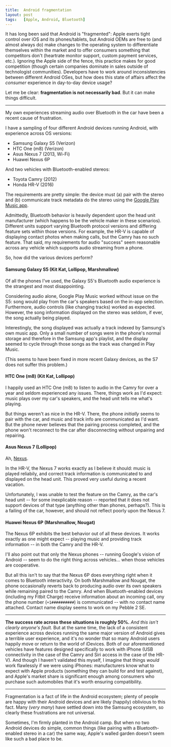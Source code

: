 ```yaml
---
title:  Android fragmentation
layout: post
tags:   [Apple, Android, Bluetooth]
---
```

It has long been said that Android is "fragmented": Apple exerts tight control over iOS and its
phones/tablets, but Android OEMs are free to (and almost always do) make changes to the operating
system to differentiate themselves within the market and to offer consumers something that
competitors don't (heartrate monitor support, custom payment services, etc.). Ignoring the Apple
side of the fence, this practice makes for good competition (though certain companies dominate in
sales outside of technologist communities). Developers have to work around inconsistencies between
different Android OSes, but how does this state of affairs affect the _consumer_ experience in
day-to-day device usage?

Let me be clear: **fragmentation is not necessarily bad**. But it can make things difficult.

---

My own experiences streaming audio over Bluetooth in the car have been a recent cause of
frustration.

I have a sampling of four different Android devices running Android, with experience across OS
versions:

- Samsung Galaxy S5 (Verizon)
- HTC One (m8) (Verizon)
- Asus Nexus 7 (2013, Wi-Fi)
- Huawei Nexus 6P

And two vehicles with Bluetooth-enabled stereos:

- Toyota Camry (2012)
- Honda HR-V (2016)

The requirements are pretty simple: the device must (a) pair with the stereo and (b) communicate
track metadata do the stereo using the [Google Play Music app][app].

Admittedly, Bluetooth behavior is heavily dependent upon the head unit manufacturer (which happens
to be the vehicle maker in these scenarios). Different units support varying Bluetooth protocol
versions and differing feature sets within those versions. For example, the HR-V is capable of
displaying contact photos when making calls, but the Camry has no such feature. That said, my
requirements for audio "success" seem reasonable across any vehicle which supports audio streaming
from a phone.

So, how did the various devices perform?

#### Samsung Galaxy S5 (Kit Kat, Lollipop, Marshmallow)

Of all the phones I've used, the Galaxy S5's Bluetooth audio experience is the strangest and most
disappointing.

Considering audio alone, Google Play Music worked without issue on the S5: song would play from the
car's speakers based on the in-app selection. Furthermore, audio controls (like changing tracks)
worked as expected. However, the song information displayed on the stereo was seldom, if ever, the
song actually being played.

Interestingly, the song displayed was actually a track indexed by Samsung's own music app. Only a
small number of songs were in the phone's normal storage and therefore in the Samsung app's
playlist, and the display seemed to cycle through those songs as the track was changed in Play
Music.

(This seems to have been fixed in more recent Galaxy devices, as the S7 does not suffer this
problem.)

#### HTC One (m8) (Kit Kat, Lollipop)

I happily used an HTC One (m8) to listen to audio in the Camry for over a year and seldom
experienced any issues. There, things work as I'd expect: music plays over my car's speakers, and
the head unit tells me what's playing.

But things weren't as nice in the HR-V. There, the phone _initially_ seems to pair with the car, and
music and track info are communicated as I'd want. But the phone never believes that the pairing
process completed, and the phone won't reconnect to the car after disconnecting without unpairing
and repairing.

#### Asus Nexus 7 (Lollipop)

Ah, [Nexus][nexus].

In the HR-V, the Nexus 7 works exactly as I believe it should: music is played reliabily, and
correct track information is communicated to and displayed on the head unit. This proved very useful
during a recent vacation.

Unfortunately, I was unable to test the feature on the Camry, as the car's head unit -- for some
inexplicable reason -- reported that it does not support devices of that type (anything other than
phones, perhaps?). This is a failing of the car, however, and should not reflect poorly upon the
Nexus 7.

#### Huawei Nexus 6P (Marshmallow, Nougat)

The Nexus 6P exhibits the best behavior out of all these devices. It works exactly as one might
expect -- playing music and providing track information -- in both the Camry and the HR-V.

I'll also point out that only the Nexus phones -- running Google's vision of Android -- seem to do
the right thing across vehicles... when those vehicles are cooperative.

But all this isn't to say that the Nexus 6P does everything right when it comes to Bluetooth
interactivity. On both Marshmallow and Nougat, the phone occasionally reverts back to producing
audio over its own speakers while remaining paired to the Camry. And when Bluetooth-enabled devices
(including my Fitbit Charge) receive information about an incoming call, ony the phone number
(`+1##########`) is communicated -- with no contact name attached. Contact name display seems to
work on my Pebble 2 SE.

---

**The success rate across these situations is roughly 50%.** _And this isn't clearly anyone's
fault._ But at the same time, the lack of a consistent experience across devices running the same
major version of Android gives a terrible user experience, and it's no wonder that so many Android
users happily move or return to the world of iDevices. Both of our aforementioned vehicles have
features designed specifically to work with iPhone (USB connectivity in the case of the Camry and
Siri access in the case of the HR-V). And though I haven't validated this myself, I imagine that
things _would_ work flawlessly if we were using iPhones: manufacturers know what to expect with
Apple products (something they can build for and test against), and Apple's market share is
significant enough among consumers who purchase such automobiles that it's worth ensuring
compatibility.

---

Fragmentation is a fact of life in the Android ecosystem; plenty of people are happy with their
Android devices and are likely (happily) oblivious to this fact. Many (_very many_) have settled
down into the Samsung ecosystem, so clearly these frustrations are not universal.

Sometimes, I'm firmly planted in the Android camp. But when no two Android devices do simple, common
things (like pairing with a Bluetooth-enabled stereo in a car) the same way, Apple's walled garden
doesn't seem like such a bad place to be.

[nexus]: https://www.google.com/nexus/
[app]:   https://play.google.com/store/apps/details?id=com.google.android.music
